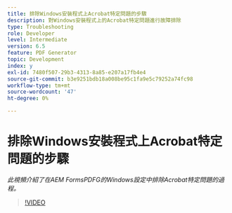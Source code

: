 ```yaml
---
title: 排除Windows安裝程式上Acrobat特定問題的步驟
description: 對Windows安裝程式上的Acrobat特定問題進行故障排除
type: Troubleshooting
role: Developer
level: Intermediate
version: 6.5
feature: PDF Generator
topic: Development
index: y
exl-id: 7480f507-29b3-4313-8a85-e207a17fb4e4
source-git-commit: b3e9251bdb18a008be95c1fa9e5c79252a74fc98
workflow-type: tm+mt
source-wordcount: '47'
ht-degree: 0%

---
```


# 排除Windows安裝程式上Acrobat特定問題的步驟

*此視頻介紹了在AEM FormsPDFG的Windows設定中排除Acrobat特定問題的過程。*

>[!VIDEO](https://video.tv.adobe.com/v/335480?quality=12&learn=on)
